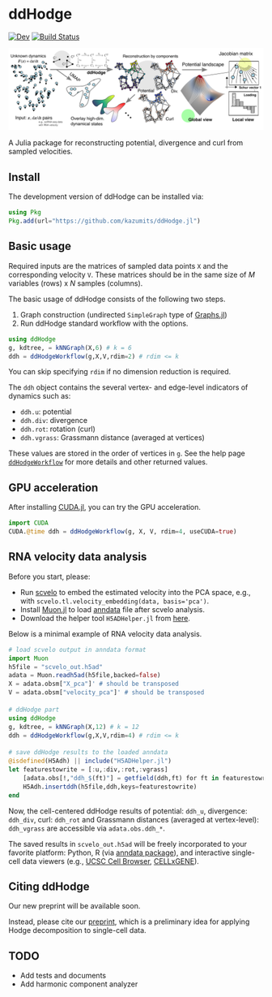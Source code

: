 # ddHodge

<!---[![Stable](https://img.shields.io/badge/docs-stable-blue.svg)](https://kazumits.github.io/ddHodge.jl/stable/)--->
[![Dev](https://img.shields.io/badge/docs-dev-blue.svg)](https://kazumits.github.io/ddHodge.jl/dev/)
[![Build Status](https://github.com/kazumits/ddHodge.jl/actions/workflows/CI.yml/badge.svg?branch=main)](https://github.com/kazumits/ddHodge.jl/actions/workflows/CI.yml?query=branch%3Amain)

![ddHodge workflow](.github/images/overview.png)

A Julia package for reconstructing potential, divergence and curl from sampled velocities.

## Install

The development version of ddHodge can be installed via:

```julia
using Pkg 
Pkg.add(url="https://github.com/kazumits/ddHodge.jl")
```

## Basic usage

Required inputs are the matrices of sampled data points `X` and the corresponding velocity `V`.
These matrices should be in the same size of *M* variables (rows) x *N* samples (columns).

The basic usage of ddHodge consists of the following two steps.

1. Graph construction (undirected `SimpleGraph` type of [Graphs.jl](https://github.com/JuliaGraphs/Graphs.jl))
2. Run ddHodge standard workflow with the options.

```julia
using ddHodge
g, kdtree, = kNNGraph(X,6) # k = 6
ddh = ddHodgeWorkflow(g,X,V,rdim=2) # rdim <= k
```

You can skip specifying `rdim` if no dimension reduction is required.

The `ddh` object contains the several vertex- and edge-level indicators of dynamics such as:

* `ddh.u`: potential
* `ddh.div`: divergence
* `ddh.rot`: rotation (curl)
* `ddh.vgrass`: Grassmann distance (averaged at vertices)

These values are stored in the order of vertices in `g`.
See the help page [`ddHodgeWorkflow`](https://kazumits.github.io/ddHodge.jl/dev/#ddHodge.ddHodgeWorkflow-Tuple{Graphs.SimpleGraphs.SimpleGraph,%20AbstractMatrix,%20AbstractMatrix}) for more details and other returned values.

## GPU acceleration

After installing [CUDA.jl](https://github.com/JuliaGPU/CUDA.jl), you can try the GPU acceleration.

```julia
import CUDA
CUDA.@time ddh = ddHodgeWorkflow(g, X, V, rdim=4, useCUDA=true)
```

## RNA velocity data analysis 

Before you start, please:

* Run [scvelo](https://github.com/theislab/scvelo) to embed the estimated velocity into the PCA space, e.g., with `scvelo.tl.velocity_embedding(data, basis='pca')`.
* Install [Muon.jl](https://github.com/scverse/Muon.jl) to load [anndata](https://github.com/scverse/anndata) file after scvelo analysis.
* Download the helper tool `H5ADHelper.jl` from [here](https://kazumits.github.io/ddh/tools/H5ADHelper.jl).

Below is a minimal example of RNA velocity data analysis.

```julia
# load scvelo output in anndata format
import Muon
h5file = "scvelo_out.h5ad"
adata = Muon.readh5ad(h5file,backed=false)
X = adata.obsm["X_pca"]' # should be transposed
V = adata.obsm["velocity_pca"]' # should be transposed

# ddHodge part
using ddHodge
g, kdtree, = kNNGraph(X,12) # k = 12
ddh = ddHodgeWorkflow(g,X,V,rdim=4) # rdim <= k

# save ddHodge results to the loaded anndata
@isdefined(H5Adh) || include("H5ADHelper.jl")
let featurestowrite = [:u,:div,:rot,:vgrass]
    [adata.obs[!,"ddh_$(ft)"] = getfield(ddh,ft) for ft in featurestowrite]
    H5Adh.insertddh(h5file,ddh,keys=featurestowrite)
end
```

Now, the cell-centered ddHodge results of potential: `ddh_u`, divergence: `ddh_div`, curl: `ddh_rot` and Grassmann distances (averaged at vertex-level): `ddh_vgrass` are accessible via `adata.obs.ddh_*`.

The saved results in `scvelo_out.h5ad` will be freely incorporated to your favorite platform: Python, R (via [anndata package](https://cran.r-project.org/web/packages/anndata/index.html)), and interactive single-cell data viewers (e.g., [UCSC Cell Browser](http://cellbrowser.rtfd.org/), [CELLxGENE](https://github.com/chanzuckerberg/cellxgene)).

## Citing ddHodge

Our new preprint will be available soon.

Instead, please cite our [preprint](https://doi.org/10.1101/592089), which is a preliminary idea for applying Hodge decomposition to single-cell data.

## TODO

* Add tests and documents
* Add harmonic component analyzer

